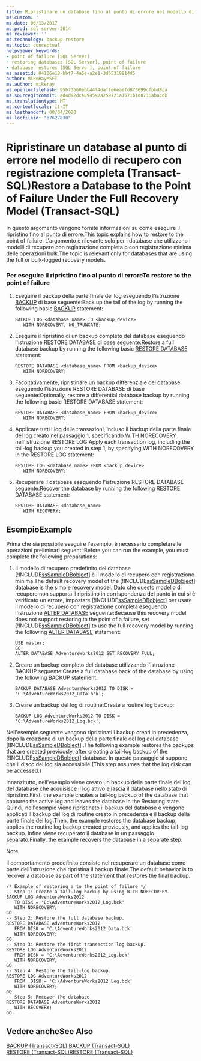 ```yaml
---
title: Ripristinare un database fino al punto di errore nel modello di recupero con versione completa (Transact-SQL) | Microsoft Docs
ms.custom: ''
ms.date: 06/13/2017
ms.prod: sql-server-2014
ms.reviewer: ''
ms.technology: backup-restore
ms.topic: conceptual
helpviewer_keywords:
- point of failure [SQL Server]
- restoring databases [SQL Server], point of failure
- database restores [SQL Server], point of failure
ms.assetid: 04106e18-bbf7-4a5e-a2e1-3d65319814d5
author: MikeRayMSFT
ms.author: mikeray
ms.openlocfilehash: 95b73660ebb44f4daffe6eaefd873699cfbbd8ca
ms.sourcegitcommit: ad4d92dce894592a259721a1571b1d8736abacdb
ms.translationtype: MT
ms.contentlocale: it-IT
ms.lasthandoff: 08/04/2020
ms.locfileid: "87627830"
---
```

# <a name="restore-a-database-to-the-point-of-failure-under-the-full-recovery-model-transact-sql"></a><span data-ttu-id="911e5-102">Ripristinare un database al punto di errore nel modello di recupero con registrazione completa (Transact-SQL)</span><span class="sxs-lookup"><span data-stu-id="911e5-102">Restore a Database to the Point of Failure Under the Full Recovery Model (Transact-SQL)</span></span>
  <span data-ttu-id="911e5-103">In questo argomento vengono fornite informazioni su come eseguire il ripristino fino al punto di errore.</span><span class="sxs-lookup"><span data-stu-id="911e5-103">This topic explains how to restore to the point of failure.</span></span> <span data-ttu-id="911e5-104">L'argomento è rilevante solo per i database che utilizzano i modelli di recupero con registrazione completa o con registrazione minima delle operazioni bulk.</span><span class="sxs-lookup"><span data-stu-id="911e5-104">The topic is relevant only for databases that are using the full or bulk-logged recovery models.</span></span>  
  
### <a name="to-restore-to-the-point-of-failure"></a><span data-ttu-id="911e5-105">Per eseguire il ripristino fino al punto di errore</span><span class="sxs-lookup"><span data-stu-id="911e5-105">To restore to the point of failure</span></span>  
  
1.  <span data-ttu-id="911e5-106">Eseguire il backup della parte finale del log eseguendo l'istruzione [BACKUP](/sql/t-sql/statements/backup-transact-sql) di base seguente:</span><span class="sxs-lookup"><span data-stu-id="911e5-106">Back up the tail of the log by running the following basic [BACKUP](/sql/t-sql/statements/backup-transact-sql) statement:</span></span>  
  
    ```  
    BACKUP LOG <database_name> TO <backup_device>   
       WITH NORECOVERY, NO_TRUNCATE;  
    ```  
  
2.  <span data-ttu-id="911e5-107">Eseguire il ripristino di un backup completo del database eseguendo l'istruzione [RESTORE DATABASE](/sql/t-sql/statements/restore-statements-transact-sql) di base seguente:</span><span class="sxs-lookup"><span data-stu-id="911e5-107">Restore a full database backup by running the following basic [RESTORE DATABASE](/sql/t-sql/statements/restore-statements-transact-sql) statement:</span></span>  
  
    ```  
    RESTORE DATABASE <database_name> FROM <backup_device>   
       WITH NORECOVERY;  
    ```  
  
3.  <span data-ttu-id="911e5-108">Facoltativamente, ripristinare un backup differenziale del database eseguendo l'istruzione RESTORE DATABASE di base seguente:</span><span class="sxs-lookup"><span data-stu-id="911e5-108">Optionally, restore a differential database backup by running the following basic RESTORE DATABASE statement:</span></span>  
  
    ```  
    RESTORE DATABASE <database_name> FROM <backup_device>   
       WITH NORECOVERY;  
    ```  
  
4.  <span data-ttu-id="911e5-109">Applicare tutti i log delle transazioni, incluso il backup della parte finale del log creato nel passaggio 1, specificando WITH NORECOVERY nell'istruzione RESTORE LOG:</span><span class="sxs-lookup"><span data-stu-id="911e5-109">Apply each transaction log, including the tail-log backup you created in step 1, by specifying WITH NORECOVERY in the RESTORE LOG statement:</span></span>  
  
    ```  
    RESTORE LOG <database_name> FROM <backup_device>   
       WITH NORECOVERY;  
    ```  
  
5.  <span data-ttu-id="911e5-110">Recuperare il database eseguendo l'istruzione RESTORE DATABASE seguente:</span><span class="sxs-lookup"><span data-stu-id="911e5-110">Recover the database by running the following RESTORE DATABASE statement:</span></span>  
  
    ```  
    RESTORE DATABASE <database_name>   
       WITH RECOVERY;  
    ```  
  
## <a name="example"></a><span data-ttu-id="911e5-111">Esempio</span><span class="sxs-lookup"><span data-stu-id="911e5-111">Example</span></span>  
 <span data-ttu-id="911e5-112">Prima che sia possibile eseguire l'esempio, è necessario completare le operazioni preliminari seguenti:</span><span class="sxs-lookup"><span data-stu-id="911e5-112">Before you can run the example, you must complete the following preparations:</span></span>  
  
1.  <span data-ttu-id="911e5-113">Il modello di recupero predefinito del database [!INCLUDE[ssSampleDBobject](../../includes/sssampledbobject-md.md)] è il modello di recupero con registrazione minima.</span><span class="sxs-lookup"><span data-stu-id="911e5-113">The default recovery model of the [!INCLUDE[ssSampleDBobject](../../includes/sssampledbobject-md.md)] database is the simple recovery model.</span></span> <span data-ttu-id="911e5-114">Dato che questo modello di recupero non supporta il ripristino in corrispondenza del punto in cui si è verificato un errore, impostare [!INCLUDE[ssSampleDBobject](../../includes/sssampledbobject-md.md)] per usare il modello di recupero con registrazione completa eseguendo l'istruzione [ALTER DATABASE](/sql/t-sql/statements/alter-database-transact-sql) seguente:</span><span class="sxs-lookup"><span data-stu-id="911e5-114">Because this recovery model does not support restoring to the point of a failure, set [!INCLUDE[ssSampleDBobject](../../includes/sssampledbobject-md.md)] to use the full recovery model by running the following [ALTER DATABASE](/sql/t-sql/statements/alter-database-transact-sql) statement:</span></span>  
  
    ```  
    USE master;  
    GO  
    ALTER DATABASE AdventureWorks2012 SET RECOVERY FULL;  
    ```  
  
2.  <span data-ttu-id="911e5-115">Creare un backup completo del database utilizzando l'istruzione BACKUP seguente:</span><span class="sxs-lookup"><span data-stu-id="911e5-115">Create a full database back of the database by using the following BACKUP statement:</span></span>  
  
    ```  
    BACKUP DATABASE AdventureWorks2012 TO DISK = 'C:\AdventureWorks2012_Data.bck';  
    ```  
  
3.  <span data-ttu-id="911e5-116">Creare un backup del log di routine:</span><span class="sxs-lookup"><span data-stu-id="911e5-116">Create a routine log backup:</span></span>  
  
    ```  
    BACKUP LOG AdventureWorks2012 TO DISK = 'C:\AdventureWorks2012_Log.bck';  
    ```  
  
 <span data-ttu-id="911e5-117">Nell'esempio seguente vengono ripristinati i backup creati in precedenza, dopo la creazione di un backup della parte finale del log del database [!INCLUDE[ssSampleDBobject](../../includes/sssampledbobject-md.md)] .</span><span class="sxs-lookup"><span data-stu-id="911e5-117">The following example restores the backups that are created previously, after creating a tail-log backup of the [!INCLUDE[ssSampleDBobject](../../includes/sssampledbobject-md.md)] database.</span></span> <span data-ttu-id="911e5-118">In questo passaggio si suppone che il disco del log sia accessibile.</span><span class="sxs-lookup"><span data-stu-id="911e5-118">(This step assumes that the log disk can be accessed.)</span></span>  
  
 <span data-ttu-id="911e5-119">Innanzitutto, nell'esempio viene creato un backup della parte finale del log del database che acquisisce il log attivo e lascia il database nello stato di ripristino.</span><span class="sxs-lookup"><span data-stu-id="911e5-119">First, the example creates a tail-log backup of the database that captures the active log and leaves the database in the Restoring state.</span></span> <span data-ttu-id="911e5-120">Quindi, nell'esempio viene ripristinato il backup del database e vengono applicati il backup del log di routine creato in precedenza e il backup della parte finale del log.</span><span class="sxs-lookup"><span data-stu-id="911e5-120">Then, the example restores the database backup, applies the routine log backup created previously, and applies the tail-log backup.</span></span> <span data-ttu-id="911e5-121">Infine viene recuperato il database in un passaggio separato.</span><span class="sxs-lookup"><span data-stu-id="911e5-121">Finally, the example recovers the database in a separate step.</span></span>  
  
> [!NOTE]  
>  <span data-ttu-id="911e5-122">Il comportamento predefinito consiste nel recuperare un database come parte dell'istruzione che ripristina il backup finale.</span><span class="sxs-lookup"><span data-stu-id="911e5-122">The default behavior is to recover a database as part of the statement that restores the final backup.</span></span>  
  
```  
/* Example of restoring a to the point of failure */  
-- Step 1: Create a tail-log backup by using WITH NORECOVERY.  
BACKUP LOG AdventureWorks2012  
   TO DISK = 'C:\AdventureWorks2012_Log.bck'  
   WITH NORECOVERY;  
GO  
-- Step 2: Restore the full database backup.  
RESTORE DATABASE AdventureWorks2012  
   FROM DISK = 'C:\AdventureWorks2012_Data.bck'  
   WITH NORECOVERY;  
GO  
-- Step 3: Restore the first transaction log backup.  
RESTORE LOG AdventureWorks2012  
   FROM DISK = 'C:\AdventureWorks2012_Log.bck'  
   WITH NORECOVERY;  
GO  
-- Step 4: Restore the tail-log backup.  
RESTORE LOG AdventureWorks2012  
   FROM  DISK = 'C:\AdventureWorks2012_Log.bck'  
   WITH NORECOVERY;  
GO  
-- Step 5: Recover the database.  
RESTORE DATABASE AdventureWorks2012  
   WITH RECOVERY;  
GO  
```  
  
## <a name="see-also"></a><span data-ttu-id="911e5-123">Vedere anche</span><span class="sxs-lookup"><span data-stu-id="911e5-123">See Also</span></span>  
 <span data-ttu-id="911e5-124">[BACKUP &#40;Transact-SQL&#41;](/sql/t-sql/statements/backup-transact-sql) </span><span class="sxs-lookup"><span data-stu-id="911e5-124">[BACKUP &#40;Transact-SQL&#41;](/sql/t-sql/statements/backup-transact-sql) </span></span>  
 [<span data-ttu-id="911e5-125">RESTORE &#40;Transact-SQL&#41;</span><span class="sxs-lookup"><span data-stu-id="911e5-125">RESTORE &#40;Transact-SQL&#41;</span></span>](/sql/t-sql/statements/restore-statements-transact-sql)  
  
  
